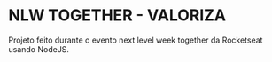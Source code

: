 # NLW TOGETHER - VALORIZA

Projeto feito durante o evento next level week together da Rocketseat usando NodeJS.
